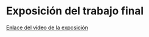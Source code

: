 # **Exposición del trabajo final**
[Enlace del video de la exposición](https://youtu.be/gZaOBfvUe1s)
